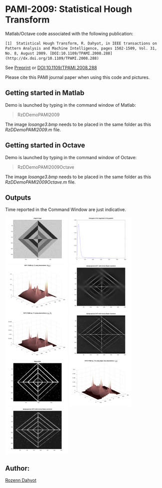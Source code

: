 # PAMI-2009: Statistical Hough Transform

Matlab/Octave code associated with the following publication: 

```
[1]  Statistical Hough Transform, R. Dahyot, in IEEE transactions on Pattern Analysis and Machine Intelligence, pages 1502-1509, Vol. 31, No. 8, August 2009. [DOI:10.1109/TPAMI.2008.288](http://dx.doi.org/10.1109/TPAMI.2008.288)
```

See [Preprint](http://www.tara.tcd.ie/handle/2262/31106)  or [DOI:10.1109/TPAMI.2008.288](http://dx.doi.org/10.1109/TPAMI.2008.288)

Please cite this PAMI journal paper when using this code and pictures.

## Getting started in Matlab

Demo is launched by typing in the command window of Matlab:

> RzDDemoPAMI2009 

The image *losange3.bmp* needs to be placed in the same folder as this *RzDDemoPAMI2009.m* file.

## Getting started in Octave

Demo is launched by typing in the command window of Octave:

> RzDDemoPAMI2009Octave 

The image *losange3.bmp* needs to be placed in the same folder as this *RzDDemoPAMI2009Octave.m* file.

## Outputs

Time reported in the Command Window are just indicative.

<img width="200" alt="figure 1" src="images/fig1.png"> <img width="200" alt="figure 2" src="images/fig2.png"> <img width="200" alt="figure 3" src="images/fig3.png"> <img width="200" alt="figure 4" src="images/fig4.png"> <img width="200" alt="figure 5" src="images/fig5.png"> <img width="200" alt="figure 6" src="images/fig6.png"> <img width="200" alt="figure 7" src="images/fig7.png"> <img width="200" alt="figure 8" src="images/fig8.png"> <img width="200" alt="figure 9" src="images/fig9.png"> 


## Author: 

[Rozenn Dahyot](https://roznn.github.io/)

